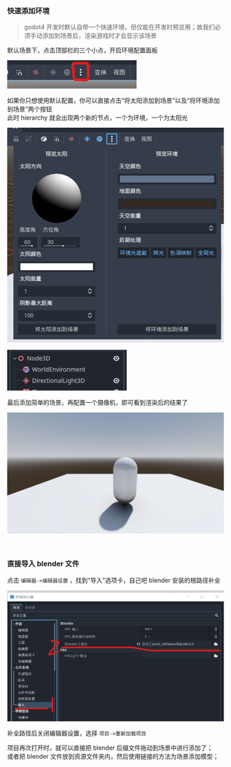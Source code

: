 ### 快速添加环境

> godot4 开发时默认自带一个快速环境，但仅能在开发时预览用；故我们必须手动添加到场景后，渲染游戏时才会显示该场景

默认场景下，点击顶部栏的三个小点，开启环境配置面板

![](./images/basic/b1.png)

如果你只想使用默认配置，你可以直接点击“将太阳添加到场景”以及“将环境添加到场景”两个按钮  
此时 hierarchy 就会出现两个新的节点，一个为环境，一个为太阳光

![](./images/basic/b2.png)

![](./images/basic/b3.png)

最后添加简单的场景，再配置一个摄像机，即可看到渲染后的结果了

![](./images/basic/b4.png)

<br>

### 直接导入 blender 文件

点击 `编辑器->编辑器设置` ，找到“导入”选项卡，自己吧 blender 安装的根路径补全

![](./images/basic/b5.png)

补全路径后关闭编辑器设置，选择 `项目->重新加载项目`

项目再次打开时，就可以直接把 blender 后缀文件拖动到场景中进行添加了；  
或者把 blender 文件放到资源文件夹内，然后使用链接的方法为场景添加模型；

<br>
